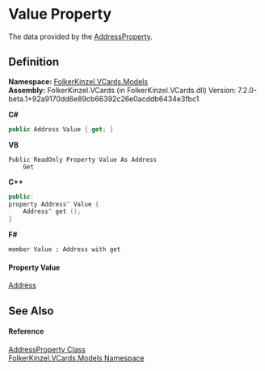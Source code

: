 # Value Property


The data provided by the <a href="21f05ed3-62c5-eb4f-9b4e-f0d7dc2d0574.md">AddressProperty</a>.



## Definition
**Namespace:** <a href="10623553-9342-5b8f-9df4-6e7d1075f3df.md">FolkerKinzel.VCards.Models</a>  
**Assembly:** FolkerKinzel.VCards (in FolkerKinzel.VCards.dll) Version: 7.2.0-beta.1+92a9170dd6e89cb66392c26e0acddb6434e3fbc1

**C#**
``` C#
public Address Value { get; }
```
**VB**
``` VB
Public ReadOnly Property Value As Address
	Get
```
**C++**
``` C++
public:
property Address^ Value {
	Address^ get ();
}
```
**F#**
``` F#
member Value : Address with get
```



#### Property Value
<a href="9f69befd-abd0-98b8-454a-a0a959ff196b.md">Address</a>

## See Also


#### Reference
<a href="21f05ed3-62c5-eb4f-9b4e-f0d7dc2d0574.md">AddressProperty Class</a>  
<a href="10623553-9342-5b8f-9df4-6e7d1075f3df.md">FolkerKinzel.VCards.Models Namespace</a>  
